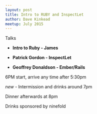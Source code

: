 ```yaml
---
layout: post
title: Intro to RUBY and InspectLet
author: Dave Kinkead
meetup: July 2015
---
```


Talks

  - **Intro to Ruby - James**

  - **Patrick Gordon - InspectLet**

  - **Geoffrey Donaldson - Ember/Rails**

 

6PM start, arrive any time after 5:30pm

*new* - Intermission and drinks around 7pm 

Dinner afterwards at 8pm

Drinks sponsored by ninefold